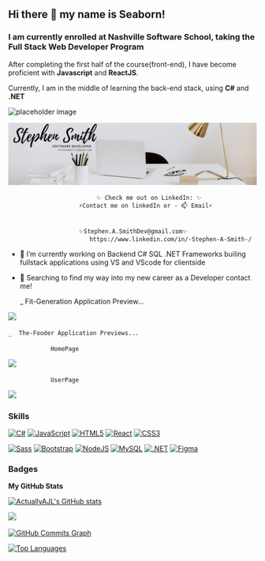 ## Hi there 👋 my name is Seaborn!

### I am currently enrolled at Nashville Software School, taking the Full Stack Web Developer Program
After completing the first half of the course(front-end), I have become proficient with **Javascript** and **ReactJS**.

Currently, I am in the middle of learning the back-end stack, using **C#** and **.NET**

![placeholder image](https://myoctocat.com/assets/images/base-octocat.svg)

![](https://github.com/SAS7178/project-gifs/blob/main/public/Linkin%20in%20Banner.png)

           					 ✨ Check me out on LinkedIn: ✨
   					    ⚡Contact me on linkedIn or - 📫 Email⚡
		

						✨Stephen.A.SmithDev@gmail.com✨
				           https://www.linkedin.com/in/-Stephen-A-Smith-/

- 🔭 I’m currently working on Backend C# SQL .NET Frameworks builing fullstack applications using VS and VScode for clientside
- 🌱 Searching to find my way into my new career as a Developer contact me!



	_  Fit-Generation Application Preview...

![](https://github.com/SAS7178/project-gifs/blob/main/public/Fit-Gen%20Gif.gif?raw=true)

	_  The-Fooder Application Previews...
				
				HomePage
![](https://github.com/SAS7178/project-gifs/blob/main/public/thefooderGif1.gif?raw=true)

				
				UserPage
![](https://github.com/SAS7178/project-gifs/blob/main/public/thefooderGif2.gif?raw=true)

### Skills

<p align="left">
<a href="https://docs.microsoft.com/en-us/dotnet/csharp/" target="_blank" rel="noreferrer"><img src="https://raw.githubusercontent.com/danielcranney/readme-generator/main/public/icons/skills/csharp-colored.svg" width="36" height="36" alt="C#" /></a>
<a href="https://developer.mozilla.org/en-US/docs/Web/JavaScript" target="_blank" rel="noreferrer"><img src="https://raw.githubusercontent.com/danielcranney/readme-generator/main/public/icons/skills/javascript-colored.svg" width="36" height="36" alt="JavaScript" /></a>
<a href="https://developer.mozilla.org/en-US/docs/Glossary/HTML5" target="_blank" rel="noreferrer"><img src="https://raw.githubusercontent.com/danielcranney/readme-generator/main/public/icons/skills/html5-colored.svg" width="36" height="36" alt="HTML5" /></a>
<a href="https://reactjs.org/" target="_blank" rel="noreferrer"><img src="https://raw.githubusercontent.com/danielcranney/readme-generator/main/public/icons/skills/react-colored.svg" width="36" height="36" alt="React" /></a>
<a href="https://www.w3.org/TR/CSS/#css" target="_blank" rel="noreferrer"><img src="https://raw.githubusercontent.com/danielcranney/readme-generator/main/public/icons/skills/css3-colored.svg" width="36" height="36" alt="CSS3" /></a>
	
<a href="https://sass-lang.com/" target="_blank" rel="noreferrer"><img src="https://raw.githubusercontent.com/danielcranney/readme-generator/main/public/icons/skills/sass-colored.svg" width="36" height="36" alt="Sass" /></a>
<a href="https://getbootstrap.com/" target="_blank" rel="noreferrer"><img src="https://raw.githubusercontent.com/danielcranney/readme-generator/main/public/icons/skills/bootstrap-colored.svg" width="36" height="36" alt="Bootstrap" /></a>
<a href="https://nodejs.org/en/" target="_blank" rel="noreferrer"><img src="https://raw.githubusercontent.com/danielcranney/readme-generator/main/public/icons/skills/nodejs-colored.svg" width="36" height="36" alt="NodeJS" /></a>
<a href="https://www.mysql.com/" target="_blank" rel="noreferrer"><img src="https://raw.githubusercontent.com/danielcranney/readme-generator/main/public/icons/skills/mysql-colored.svg" width="36" height="36" alt="MySQL" /></a>
<a href="https://dotnet.microsoft.com/en-us/" target="_blank" rel="noreferrer"><img src="https://raw.githubusercontent.com/danielcranney/readme-generator/main/public/icons/skills/dot-net-colored.svg" width="36" height="36" alt=".NET" /></a>
<a href="https://www.figma.com/" target="_blank" rel="noreferrer"><img src="https://raw.githubusercontent.com/danielcranney/readme-generator/main/public/icons/skills/figma-colored.svg" width="36" height="36" alt="Figma" /></a>
</p>




### Badges

<b>My GitHub Stats</b>

<a href="http://www.github.com/SAS7178"><img src="https://github-readme-stats.vercel.app/api?username=SAS7178&show_icons=true&hide=&count_private=true&title_color=0891b2&text_color=ffffff&icon_color=0891b2&bg_color=1c1917&hide_border=true&show_icons=true" alt="ActuallyAJL's GitHub stats" /></a>

<a href="http://www.github.com/SAS7178"><img src="https://github-readme-streak-stats.herokuapp.com/?user=SAS7178&stroke=ffffff&background=1c1917&ring=0891b2&fire=0891b2&currStreakNum=ffffff&currStreakLabel=0891b2&sideNums=ffffff&sideLabels=ffffff&dates=ffffff&hide_border=true" /></a>

<a href="http://www.github.com/SAS7178"><img src="https://activity-graph.herokuapp.com/graph?username=SAS7178&bg_color=1c1917&color=ffffff&line=0891b2&point=ffffff&area_color=1c1917&area=true&hide_border=true&custom_title=GitHub%20Commits%20Graph" alt="GitHub Commits Graph" /></a>

<a href="https://github.com/SAS7178" align="left"><img src="https://github-readme-stats.vercel.app/api/top-langs/?username=SAS7178&langs_count=10&title_color=0891b2&text_color=ffffff&icon_color=0891b2&bg_color=1c1917&hide_border=true&locale=en&custom_title=Top%20%Languages" alt="Top Languages" /></a>
<!--
**seaborndan/seaborndan** is a ✨ _special_ ✨ repository because its `README.md` (this file) appears on your GitHub profile.

Here are some ideas to get you started:

- 🔭 I’m currently working on ...
- 🌱 I’m currently learning ...
- 👯 I’m looking to collaborate on ...
- 🤔 I’m looking for help with ...
- 💬 Ask me about ...
- 📫 How to reach me: ...
- 😄 Pronouns: ...
- ⚡ Fun fact: ...
-->


